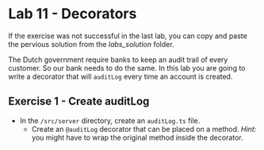 # Lab 11 - Decorators

If the exercise was not successful in the last lab, you can copy and paste the pervious solution from the *labs_solution* folder.

The Dutch government require banks to keep an audit trail of every customer.
So our bank needs to do the same.
In this lab you are going to write a decorator that will `auditLog` every time an account is created.

## Exercise 1 - Create auditLog

- In the `/src/server` directory, create an `auditLog.ts` file.
    - Create an `@auditLog` decorator that can be placed on a method. _Hint:_ you might have to wrap the original method inside the decorator.
